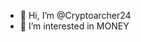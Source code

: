 - 👋 Hi, I’m @Cryptoarcher24
- 👀 I’m interested in MONEY

<!---
Cryptoarcher24/Cryptoarcher24 is a ✨ special ✨ repository because its `README.md` (this file) appears on your GitHub profile.
You can click the Preview link to take a look at your changes.
--->
